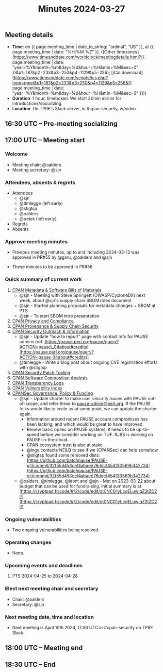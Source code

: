 ﻿---
layout: single
toc: true
meeting_time: March 27th, 2024 17:00 UTC
title: Minutes 2024-03-27
---

## Meeting details

*   **Time**: on {{ page.meeting_time | date_to_string: "ordinal", "US" }}, at {{ page.meeting_time | date: "%H:%M %Z" }}. ([Other timezones](https://www.timeanddate.com/worldclock/meetingdetails.html?{{ page.meeting_time | date: "year=%Y&month=%m&day=%d&hour=%H&min=%M&sec=0" }}&p1=187&p2=233&p3=250&p4=1129&p5=256); [iCal download](https://www.timeanddate.com/scripts/ics.php?type=meet&p1=187&p2=233&p3=250&p4=1129&p5=256&{{ page.meeting_time | date: "year=%Y&month=%m&day=%d&hour=%H&min=%M&sec=0" }}))
*   **Duration**: 1 hour, timeboxed. We start 30min earlier for introductions/socializing.
*   **Location**: On TPRF's Slack server, in #cpan-security, w/video.

## 16:30 UTC – Pre-meeting socializing

## 17:00 UTC – Meeting start

### Welcome

*   Meeting chair: @oalders
*   Meeting secretary: @sjn

### Attendees, absents & regrets

*   Attendees
    *   @sjn
    *   @timlegge (left early)
    *   @stigtsp
    *   @oalders
    *   @petek (left early)
*   Regrets
*   Absents

### Approve meeting minutes

*   Previous meeting minutes, up to and including 2024-03-13 was approved in PR#55 by @garu, @oalders and @sjn

*   These minutes to be approved in PR#56


### Quick summary of current work

1.  [CPAN Metadata & Software Bills of Materials](https://github.com/orgs/CPAN-Security/projects/1)
    *   @sjn - Meeting with Steve Springett (OWASP/CycloneDX) next week, about @sjn's supply chain SBOM roles document
    *   @sjn - Started planning proposals for metadata changes + SBOM at PTS
    *   @sjn - To start SBOM intro presentation
2.  [CPAN Privacy and Compliance](https://github.com/orgs/CPAN-Security/projects/9)
3.  [CPAN Provenance & Supply Chain Security](https://github.com/orgs/CPAN-Security/projects/3)
4.  [CPAN Security Outreach & Information](https://github.com/orgs/CPAN-Security/projects/12)
    *   @sjn - Update "how to report" page with contact info for PAUSE admins (ref. [https://pause.perl.org/pause/query?ACTION=pause\_04about#credits](https://pause.perl.org/pause/query?ACTION=pause_04about#credits))
    *   @timlegge - Write a blog post about ongoing CVE registration efforts with @stigtsp
5.  [CPAN Security Patch Tooling](https://github.com/orgs/CPAN-Security/projects/11)
6.  [CPAN Software Composition Analysis](https://github.com/orgs/CPAN-Security/projects/6)
7.  [CPAN Transparency Logs](https://github.com/orgs/CPAN-Security/projects/2)
8.  [CPAN Vulnerability Index](https://github.com/orgs/CPAN-Security/projects/10)
9.  [CPANSec Governance, Policy & Funding](https://github.com/orgs/CPAN-Security/projects/7)
    *   @sjn - Update charter to make user security issues with PAUSE out-of-scope, and refer these to pause-admin@perl.org. If the PAUSE folks would like to invite us at some point, we can update the charter again.
        *   Information around recent PAUSE account compromises has been lacking, and which would be great to have improved.
        *   Review basic opsec on PAUSE systems, it needs to be up-to-speed before we consider working on TUF. RJBS is working on PAUSE-in-the-cloud.
        *   CPAN ecosystem trust is also at stake.
        *   @ingy contacts NEILB to see if we (CPANSec) can help somehow
        *   @stigtsp found some removed dists: [https://github.com/batchpause/PAUSE-git/commit/32f55d453cef4abaed76ddcf454130569b342734](https://github.com/batchpause/PAUSE-git/commit/32f55d453cef4abaed76ddcf454130569b342734)
    *   @oalders, @timlegge, @leont and @sjn - Met on 2023-03-22 about budget that can be used for fundraising. Initial summary is at [https://cryptpad.fr/code/#/2/code/edit/ot0NCG1yLcqELuwiqZ2tZD2l/](https://cryptpad.fr/code/#/2/code/edit/ot0NCG1yLcqELuwiqZ2tZD2l/)


### Ongoing vulnerabilities

*   Two ongoing vulnerabilities being resolved.

### Operating changes

*   None.

### Upcoming events and deadlines

1.  PTS 2024-04-25 to 2024-04-28

### Elect next meeting chair and secretary

*   Chair: @oalders
*   Secretary: @sjn

### Next meeting date, time and location

*   Next meeting is April 10th 2024, 17:00 UTC in #cpan-security on TPRF Slack.

## 18:00 UTC – Meeting end

## 18:30 UTC – End
